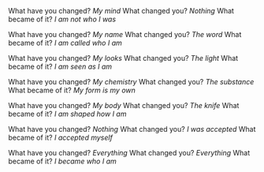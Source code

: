 ---
---

<div class="verse">What have you changed?
    <em>My mind</em>
What changed you?
    <em>Nothing</em>
What became of it?
    <em>I am not who I was</em>

What have you changed?
    <em>My name</em>
What changed you?
    <em>The word</em>
What became of it?
    <em>I am called who I am</em>

What have you changed?
    <em>My looks</em>
What changed you?
    <em>The light</em>
What became of it?
    <em>I am seen as I am</em>

What have you changed?
    <em>My chemistry</em>
What changed you?
    <em>The substance</em>
What became of it?
    <em>My form is my own</em>

What have you changed?
    <em>My body</em>
What changed you?
    <em>The knife</em>
What became of it?
    <em>I am shaped how I am</em>

What have you changed?
    <em>Nothing</em>
What changed you?
    <em>I was accepted</em>
What became of it?
    <em>I accepted myself</em>

What have you changed?
    <em>Everything</em>
What changed you?
    <em>Everything</em>
What became of it?
    <em>I became who I am</em></div>
